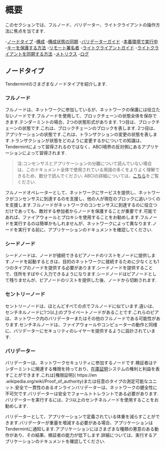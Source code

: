 # 概要

このセクションでは、フルノード、バリデーター、ライトクライアントの操作方法に焦点を当てます.

-[ノードタイプ](#node-types)
-[構成](./configuration.md)
  -[構成状態の同期](./state-sync.md)
-[バリデーターガイド](./validators.md)
  -[本番環境で実行中](./running-in-production.md)
  -[キーを保護する方法](./validators.md#validator_keys)
  -[リモート署名者](./remote-signer.md)
-[ライトクライアントガイド](./light-client.md)
  -[ライトクライアントを同期する方法](./light-client.md#)
-[メトリクス](./metrics.md)
-[ログ](./logging.md)

## ノードタイプ

Tendermintのさまざまなノードタイプを紹介します.

### フルノード

 フルノードは、ネットワークに参加しているが、ネットワークの保護には役立たないノードです.フルノードを使用して、ブロックチェーンの状態全体を保存できます.テンダーミントの場合、2つの状態形式があります. 1つ目は、ブロックチェーンの状態です.これは、ブロックチェーンのブロックを表します. 2つ目は、アプリケーションの状態です.これは、トランザクションの変更の状態を表します.トランザクションが状態をどのように変更するかについての知識は、Tendermintによって習得されるのではなく、ABCI境界の反対側にあるアプリケーションによって習得されます.

 >注:コンセンサスとアプリケーションの分離について読んでいない場合は、このドキュメント全体で使用されている用語の多くをよりよく理解できるため、数分で読んでください. ABCIの詳細については、[こちら](../app-dev/app-architecture.md)をご覧ください.

 フルノードオペレーターとして、ネットワークにサービスを提供し、ネットワークがコンセンサスに到達するのを支援し、他の人が現在のブロックに追いつくのを支援します.フルノードがネットワークのコンセンサスに到達するのに役立つだけであっても、敵対する参加者からノードを保護することが重要です.可能であれば、ファイアウォールとプロキシを使用することをお勧めします.フルノードを実行するのは簡単かもしれませんが、ネットワークによって異なります.ノードを実行する前に、アプリケーションのドキュメントを確認してください.

### シードノード

 シードノードは、ノードが接続できるピアノードのリストをノードに提供します.ノードを起動するときは、目的のネットワークに接続するために少なくとも1つのタイプのノードを提供する必要があります.シードノードを提供することで、住所をすばやく入力できるようになります.シードノードはピアノードとして残りませんが、ピアノードのリストを提供した後、ノードから切断されます.

### セントリーノード

 セントリーノードは、ほとんどすべての点でフルノードに似ています.違いは、センチネルノードに1つ以上のプライベートノードがあることです.これらのピアは、ネットワーク内のバリデーターまたはその他のフルノードである可能性があります.センチネルノードは、ファイアウォールやコンピューターの動作と同様に、バリデーターにセキュリティのレイヤーを提供するように設計されています.

### バリデーター

バリデーターは、ネットワークセキュリティに参加するノードです.検証者はテンダーミントに関連する権限を持っており、[在庫証明](https://en.wikipedia.org/wiki/Proof_of_stake)システムの権利と利益を表すことができます.これは[権限証明]( https://en .wikipedia.org/wiki/Proof_of_authority)または任意のタイプの測定可能なユニット.安全で一貫性のあるオンラインバリデーターは、ネットワークの健全性に不可欠です.バリデーターは安全でフォールトトレラントである必要があります.バリデーターを実行するには、2つ以上のセンチネルノードを使用することをお勧めします.

バリデーターとして、アプリケーションで定義されている体重を減らすことができます.バリデーターが重量を増減する必要がある場合、アプリケーションはTendermintに通知します.アプリケーションにはさまざまな種類の悪意のある動作があり、その結果、検証者の能力が低下します.詳細については、実行するアプリケーションのドキュメントを確認してください.
